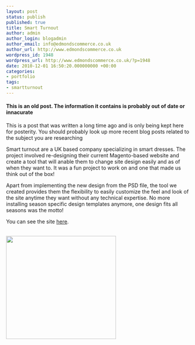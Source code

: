 ```yaml
---
layout: post
status: publish
published: true
title: Smart Turnout
author: admin
author_login: blogadmin
author_email: info@edmondscommerce.co.uk
author_url: http://www.edmondscommerce.co.uk
wordpress_id: 1948
wordpress_url: http://www.edmondscommerce.co.uk/?p=1948
date: 2010-12-01 16:50:20.000000000 +00:00
categories:
- portfolio
tags:
- smartturnout
---
```

<div class="oldpost"><h4>This is an old post. The information it contains is probably out of date or innacurate</h4>
<p>
This is a post that was written a long time ago and is only being kept here for posterity.
You should probably look up more recent blog posts related to the subject you are researching
</p>
</div>
Smart turnout are a UK based company specializing in smart dresses. The project involved re-designing their current Magento-based website and create a tool that will anable them to change site design easily and as of when they want to. It was a fun project to work on and one that made us think out of the box! 

Apart from implementing the new design from the PSD file, the tool we created provides them the flexibility to easily customize the feel and look of the site anytime they want without any technical expertise. No more installing season specific design templates anymore, one design fits all seasons was the motto! 

You can see the site <a href='http://www.smartturnout.co.uk/'>here</a>.

<br/><a href="http://www.edmondscommerce.co.uk/wp-content/uploads/2010/12/Screenshot.png"><img src="{% img  ({{ site.url }}/assets/Screenshot-300x282.png %}" alt="" title="Screenshot" width="300" height="282" class="aligncenter size-medium wp-image-1950" /></a>
